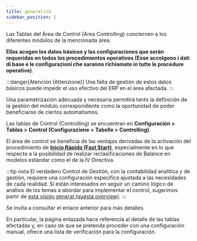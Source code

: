 ```yaml
---
title: generalità
sidebar_position: 1
---
```


Las Tablas del Área de Control (Area Controlling) conciernen a los diferentes módulos de la mencionada área. 

**Ellas acogen los datos básicos y las configuraciones que serán requeridas en todos los procedimientos operativos (Esse accolgono i dati di base e le configurazioni che saranno richiamate in tutte le procedure operative)**. 

:::danger[Atención (Attenzione)]
Una falta de gestión de estos datos básicos puede impedir el uso efectivo del ERP en el área afectada.
:::

Una parametrización adecuada y necesaria permitirá tanto la definición de la gestión del módulo correspondiente como la oportunidad de poder beneficiarse de ciertos automatismos.

Las tablas de Control (Controlling) se encuentran en **Configuración > Tablas > Control (Configurazione > Tabelle > Controlling)**.

El área de control se beneficia de las ventajas derivadas de la activación del procedimiento de [**Inicio Rápido (Fast Start)**](/docs/guide/fast-start), especialmente en lo que respecta a la posibilidad de realizar reclasificaciones de Balance en modelos estándar como el de la IV Directiva.

:::tip nota
El verdadero Control de Gestión, con la contabilidad analítica y de gestión, requiere una configuración específica ajustada a las necesidades de cada realidad. Si están interesados en seguir un camino lógico de análisis de los temas a abordar para implementar el control, sugerimos partir de [esta visión general (questa overview)](/docs/controlling/general-overview-controlling/general-overview).
:::

Se invita a consultar el enlace anterior para más detalles.

En particular, la página enlazada hace referencia al detalle de las tablas afectadas y, en caso de que se pretenda proceder con una configuración manual, ofrece una lista de verificación para la configuración.